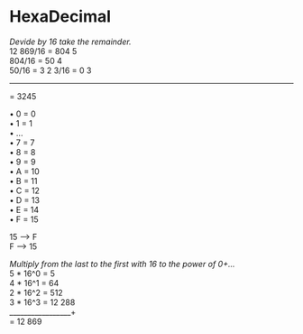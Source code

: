 # HexaDecimal
*Devide by 16 take the remainder.*  
12 869/16 = 804 5  
804/16 = 50 4  
50/16 = 3 2
3/16 = 0 3  
_________________ 
= 3245  
  
• 0 = 0  
• 1 = 1  
• ...  
• 7 = 7  
• 8 = 8  
• 9 = 9  
• A = 10  
• B = 11  
• C = 12  
• D = 13  
• E = 14  
• F = 15  

15 --> F  
F --> 15  

*Multiply from the last to the first with 16 to the power of 0+...*  
5 * 16^0 = 5  
4 * 16^1 = 64  
2 * 16^2 = 512  
3 * 16^3 = 12 288  
_________________+  
= 12 869  

